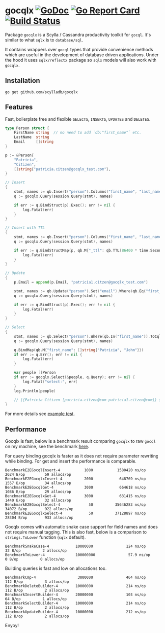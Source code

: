 # gocqlx [![GoDoc](http://img.shields.io/badge/go-documentation-blue.svg?style=flat-square)](http://godoc.org/github.com/scylladb/gocqlx) [![Go Report Card](https://goreportcard.com/badge/github.com/scylladb/gocqlx)](https://goreportcard.com/report/github.com/scylladb/gocqlx) [![Build Status](https://travis-ci.org/scylladb/gocqlx.svg?branch=master)](https://travis-ci.org/scylladb/gocqlx)

Package `gocqlx` is a Scylla / Cassandra productivity toolkit for `gocql`. It's 
similar to what `sqlx` is to `database/sql`.

It contains wrappers over `gocql` types that provide convenience methods which
are useful in the development of database driven applications.  Under the
hood it uses `sqlx/reflectx` package so `sqlx` models will also work with `gocqlx`.

## Installation

    go get github.com/scylladb/gocqlx

## Features

Fast, boilerplate free and flexible `SELECTS`, `INSERTS`, `UPDATES` and `DELETES`.

```go
type Person struct {
	FirstName string  // no need to add `db:"first_name"` etc.
	LastName  string
	Email     []string
}

p := &Person{
	"Patricia",
	"Citizen",
	[]string{"patricia.citzen@gocqlx_test.com"},
}

// Insert
{
    stmt, names := qb.Insert("person").Columns("first_name", "last_name", "email").ToCql()
    q := gocqlx.Query(session.Query(stmt), names)

    if err := q.BindStruct(p).Exec(); err != nil {
        log.Fatal(err)
    }
}

// Insert with TTL
{
    stmt, names := qb.Insert("person").Columns("first_name", "last_name", "email").TTL().ToCql()
    q := gocqlx.Query(session.Query(stmt), names)

    if err := q.BindStructMap(p, qb.M{"_ttl": qb.TTL(86400 * time.Second)}).Exec(); err != nil {
        log.Fatal(err)
    }
}

// Update
{
    p.Email = append(p.Email, "patricia1.citzen@gocqlx_test.com")

    stmt, names := qb.Update("person").Set("email").Where(qb.Eq("first_name"), qb.Eq("last_name")).ToCql()
    q := gocqlx.Query(session.Query(stmt), names)

    if err := q.BindStruct(p).Exec(); err != nil {
        log.Fatal(err)
    }
}

// Select
{
    stmt, names := qb.Select("person").Where(qb.In("first_name")).ToCql()
    q := gocqlx.Query(session.Query(stmt), names)

    q.BindMap(qb.M{"first_name": []string{"Patricia", "John"}})
    if err := q.Err(); err != nil {
        log.Fatal(err)
    }

    var people []Person
    if err := gocqlx.Select(&people, q.Query); err != nil {
        log.Fatal("select:", err)
    }
    log.Println(people)

    // [{Patricia Citizen [patricia.citzen@com patricia1.citzen@com]} {John Doe [johndoeDNE@gmail.net]}]
}
```

For more details see [example test](https://github.com/scylladb/gocqlx/blob/master/example_test.go).

## Performance

Gocqlx is fast, below is a benchmark result comparing `gocqlx` to raw `gocql` on
my machine, see the benchmark [here](https://github.com/scylladb/gocqlx/blob/master/benchmark_test.go).

For query binding gocqlx is faster as it does not require parameter rewriting 
while binding. For get and insert the performance is comparable.

```
BenchmarkE2EGocqlInsert-4           1000           1580420 ns/op            2624 B/op         59 allocs/op
BenchmarkE2EGocqlxInsert-4          2000            648769 ns/op            1557 B/op         34 allocs/op
BenchmarkE2EGocqlGet-4              3000            664618 ns/op            1086 B/op         29 allocs/op
BenchmarkE2EGocqlxGet-4             3000            631415 ns/op            1440 B/op         32 allocs/op
BenchmarkE2EGocqlSelect-4             50          35646283 ns/op           34072 B/op        922 allocs/op
BenchmarkE2EGocqlxSelect-4            50          37128897 ns/op           28304 B/op        933 allocs/op
```

Gocqlx comes with automatic snake case support for field names and does not 
require manual tagging. This is also fast, below is a comparison to 
`strings.ToLower` function (`sqlx` default).

```
BenchmarkSnakeCase-4            10000000               124 ns/op              32 B/op          2 allocs/op
BenchmarkToLower-4              100000000               57.9 ns/op             0 B/op          0 allocs/op
```

Building queries is fast and low on allocations too.

```
BenchmarkCmp-4                   3000000               464 ns/op             112 B/op          3 allocs/op
BenchmarkDeleteBuilder-4        10000000               214 ns/op             112 B/op          2 allocs/op
BenchmarkInsertBuilder-4        20000000               103 ns/op              64 B/op          1 allocs/op
BenchmarkSelectBuilder-4        10000000               214 ns/op             112 B/op          2 allocs/op
BenchmarkUpdateBuilder-4        10000000               212 ns/op             112 B/op          2 allocs/op
```

Enyoy!
